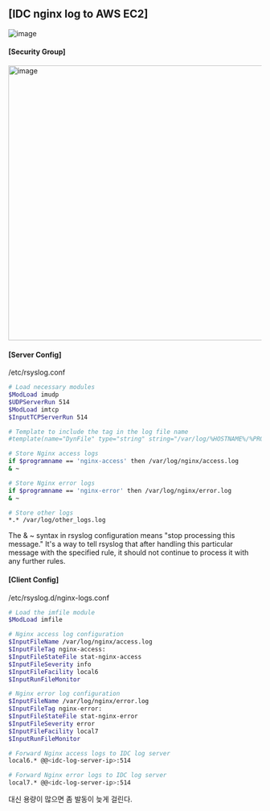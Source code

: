 ## [IDC nginx log to AWS EC2]

![image](https://github.com/sm55555/OS/assets/38831314/aa94f66b-be5b-4c78-b20d-caea019d04af)

#### [Security Group]

<img width="546" alt="image" src="https://github.com/sm55555/OS/assets/38831314/a51d5926-ceff-48c8-8da1-d97aa91db612">


#### [Server Config]

/etc/rsyslog.conf

```bash
# Load necessary modules
$ModLoad imudp
$UDPServerRun 514
$ModLoad imtcp
$InputTCPServerRun 514

# Template to include the tag in the log file name
#template(name="DynFile" type="string" string="/var/log/%HOSTNAME%/%PROGRAMNAME%.log")

# Store Nginx access logs
if $programname == 'nginx-access' then /var/log/nginx/access.log
& ~

# Store Nginx error logs
if $programname == 'nginx-error' then /var/log/nginx/error.log
& ~

# Store other logs
*.* /var/log/other_logs.log
```

The & ~ syntax in rsyslog configuration means "stop processing this message." It's a way to tell rsyslog that after handling this particular message with the specified rule, it should not continue to process it with any further rules.


#### [Client Config]

/etc/rsyslog.d/nginx-logs.conf

```bash
# Load the imfile module
$ModLoad imfile

# Nginx access log configuration
$InputFileName /var/log/nginx/access.log
$InputFileTag nginx-access:
$InputFileStateFile stat-nginx-access
$InputFileSeverity info
$InputFileFacility local6
$InputRunFileMonitor

# Nginx error log configuration
$InputFileName /var/log/nginx/error.log
$InputFileTag nginx-error:
$InputFileStateFile stat-nginx-error
$InputFileSeverity error
$InputFileFacility local7
$InputRunFileMonitor

# Forward Nginx access logs to IDC log server
local6.* @@<idc-log-server-ip>:514

# Forward Nginx error logs to IDC log server
local7.* @@<idc-log-server-ip>:514
```

대신 용량이 많으면 좀 발동이 늦게 걸린다.

